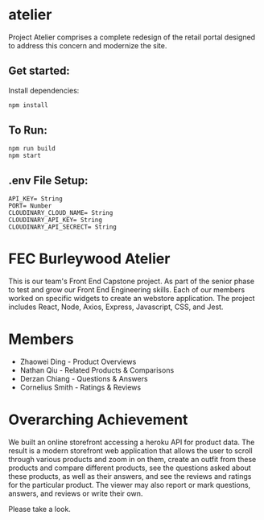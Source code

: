 # atelier
Project Atelier comprises a complete redesign of the retail portal designed to address this concern and modernize the site.

## Get started:

Install dependencies:
```sh
npm install
```
## To Run:

```
npm run build
npm start
```

## .env File Setup:
```
API_KEY= String
PORT= Number
CLOUDINARY_CLOUD_NAME= String
CLOUDINARY_API_KEY= String
CLOUDINARY_API_SECRECT= String
```

# FEC Burleywood Atelier

This is our team's Front End Capstone project. As part of the senior phase to test and grow our Front End Engineering skills. Each of our members worked on specific widgets to create an webstore application. The project includes React, Node, Axios, Express, Javascript, CSS, and Jest.

# Members
* Zhaowei Ding - Product Overviews
* Nathan Qiu - Related Products & Comparisons
* Derzan Chiang - Questions & Answers
* Cornelius Smith - Ratings & Reviews

# Overarching Achievement

We built an online storefront accessing a heroku API for product data. The result is a modern storefront web application that allows the user to scroll through various products and zoom in on them, create an outfit from these products and compare different products, see the questions asked about these products, as well as their answers, and see the reviews and ratings for the particular product. The viewer may also report or mark questions, answers, and reviews or write their own.

Please take a look.
